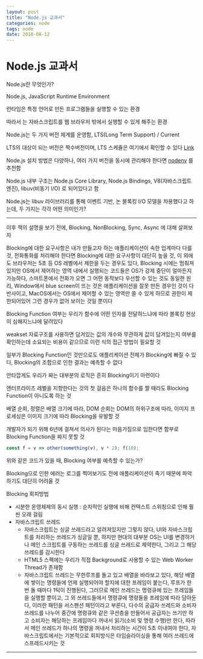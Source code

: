 ```yaml
---
layout: post
title: "Node.js 교과서"
categories: node
tags: node
date: 2018-08-12
---
```


# Node.js 교과서

Node.js란 무엇인가?

Node.js, JavaScript Runtime Environment

런타임은 특정 언어로 만든 프로그램들을 실행할 수 있는 환경

따라서 는 자바스크립트를 웹 브라우저 밖에서 실행할 수 있게 해주는 환경

Node.js는 두 가지 버전 체계를 운영함, LTS(Long Term Support) / Current

LTS의 대상이 되는 버전은 짝수버전이며, LTS 스케쥴은 여기에서 확인할 수 있다 [Link](https://github.com/nodejs/Release#release-schedule)

Node.js 설치 방법은 다양하나, 여러 가지 버전을 동시에 관리해야 한다면 [nodenv](https://github.com/nodenv/nodenv) 를 추천함

Node.js 내부 구조는 Node.js Core Library, Node.js Bindings, V8(자바스크립트 엔진), libuv(비동기 I/O) 로 되어있다고 함

Node.js는 libuv 라이브러리를 통해 이벤트 기반, 논 블록킹 I/O 모델을 차용했다고 하는데, 두 가지는 각각 어떤 의미인가?

---

이후 책의 설명을 보기 전에, Blocking, NonBlocking, Sync, Async 에 대해 살펴보자

Blocking에 대한 요구사항은 내가 만들고자 하는 애플리케이션이 속한 업계마다 다를 것, 전화통화를 처리해야 한다면 Blocking에 대한 요구사항이 대단히 높을 것, 이 외에도 브라우저는 5초 등 OS 레벨에서 제한을 두는 경우도 있다, Blocking 시에는 멈춰져있지만 OS에서 제어하는 영역 내에서 실행되는 코드들은 OS가 강제 중단이 얼마든지 가능하다, 스마트폰에서 전화가 오면 그 어떤 동작보다 우선할 수 있는 것도 동일한 원리, Window에서 blue screen이 뜨는 것은 애플리케이션을 잘못 만든 경우인 것이 다반사이고, MacOS에서는 OS에서 제어할 수 있는 영역만 쓸 수 있게 하므로 권한이 제한되어있어 그런 경우가 없어 보이는 것일 뿐이다

Blocking Function 여부는 우리가 함수에 어떤 인자를 전달하느냐에 따라 블록킹 현상이 심해지느냐에 달려있다

weakset 자료구조를 사용하면 담겨있는 값의 개수와 무관하게 값이 담겨있는지 여부를 확인하는데 소요되는 비용이 같으므로 이런 식의 접근 방법이 필요할 것

일부가 Blocking Function인 것만으로도 애플리케이션 전체가 Blocking에 빠질 수 있다, Blocking의 조합으로 인한 결과는 예측할 수 없다

안타깝게도 우리가 짜는 대부분의 로직은 흔히 Blocking이기 마련이다

엔터프라이즈 레벨을 지향한다는 것의 첫 걸음은 하나의 함수를 짤 때라도 Blocking Function이 아니도록 하는 것

배열 순회, 정렬은 배열 크기에 따라, DOM 순회는 DOM의 하위구조에 따라, 이미지 프로세싱은 이미지 크기에 따라 Blocking을 유발할 것

개발자가 되기 위해 6년에 걸쳐서 의사가 된다는 마음가짐으로 임한다면 함부로 Blocking Function을 짜지 못할 것

```javascript
const f = v => other(something(v), v * 2); f(10);
```

위와 같은 코드가 있을 때, Blocking 여부를 예측할 수 있는가?

Blocking으로 인한 에러는 로그를 찍어보기도 전에 애플리케이션이 죽기 때문에 파악하기도 대단히 어려울 것



Blocking 회피방법

- 시분한 운영체제의 동시 실행 : 순차적인 실행에 비해 컨텍스트 스위칭으로 인해 훨씬 오래 걸림
- 자바스크립트 쓰레드
  - 자바스크립트는 싱글 쓰레드라고 알려져있지만 그렇지 않다, UI와 자바스크립트를 처리하는 쓰레드가 싱글일 뿐, 하지만 현대의 대부분 OS는 UI를 변경하거나 메인 스크립트를 구동하는 쓰레드를 싱글 쓰레드로 제약한다, 그리고 그 해당 쓰레드를 감시한다
  - HTML5 스펙에는 우리가 직접 Background로 사용할 수 있는 Web Worker Thread가 존재함
  - 자바스크립트 쓰레드는 무한루프를 돌고 있고 배열을 바라보고 있다, 해당 배열에 쌓이는 명령들에 언제 실행되어야 할지에 대한 프레임이 붙는다, 루프가 한 번 돌 때마다 1틱이 진행된다, 그러므로 메인 쓰레드는 명령큐에 있는 프레임들을 실행할 뿐이고, 그 외 쓰레드들에서 명령큐에 명령들을 프레임에 따라 담아둔다, 이러한 패턴을 서스펜션 패턴이라고 부른다, 다수의 공급자 쓰레드와 소비자 쓰레드를 나누어 중간에 명령큐와 같은 쿠션층을 만들어서 공급자는 쓰기만 하고 소비자는 해당하는 프레임마다 꺼내서 읽기(소비 및 명령 수행)만 한다, 따라서 메인 쓰레드가 하나의 명령을 꺼내서 처리하는 시간이 5초 이내여야 한다, 자바스크립트에서는 기본적으로 회피방식은 타임슬라이싱을 통해 여러 쓰레드에 스프레드시키는 것

---